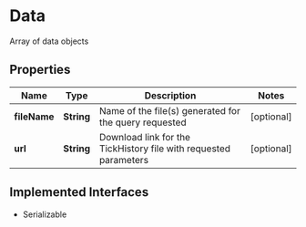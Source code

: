 

# Data

Array of data objects

## Properties

Name | Type | Description | Notes
------------ | ------------- | ------------- | -------------
**fileName** | **String** | Name of the file(s) generated for the query requested |  [optional]
**url** | **String** | Download link for the TickHistory file with requested parameters |  [optional]


## Implemented Interfaces

* Serializable


